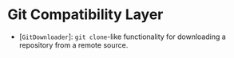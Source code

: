 # Git Compatibility Layer


- [`GitDownloader`]: `git clone`-like functionality for downloading a repository from a remote source.